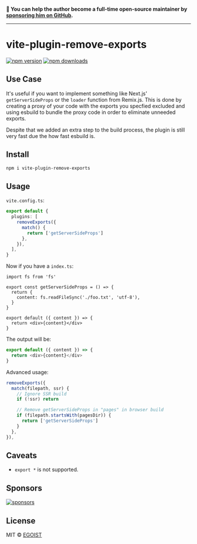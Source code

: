 **💛 You can help the author become a full-time open-source maintainer by [sponsoring him on GitHub](https://github.com/sponsors/egoist).**

---

# vite-plugin-remove-exports

[![npm version](https://badgen.net/npm/v/vite-plugin-remove-exports)](https://npm.im/vite-plugin-remove-exports) [![npm downloads](https://badgen.net/npm/dm/vite-plugin-remove-exports)](https://npm.im/vite-plugin-remove-exports)

## Use Case

It's useful if you want to implement something like Next.js' `getServerSideProps` or the `loader` function from Remix.js. This is done by creating a proxy of your code with the exports you specfied excluded and using esbuild to bundle the proxy code in order to eliminate unneeded exports.

Despite that we added an extra step to the build process, the plugin is still very fast due the how fast esbuild is.

## Install

```bash
npm i vite-plugin-remove-exports
```

## Usage

`vite.config.ts`:

```ts
export default {
  plugins: [
    removeExports({
      match() {
        return ['getServerSideProps']
      },
    }),
  ],
}
```

Now if you have a `index.ts`:

```tsx
import fs from 'fs'

export const getServerSideProps = () => {
  return {
    content: fs.readFileSync('./foo.txt', 'utf-8'),
  }
}

export default ({ content }) => {
  return <div>{content}</div>
}
```

The output will be:

```ts
export default ({ content }) => {
  return <div>{content}</div>
}
```

Advanced usage:

```ts
removeExports({
  match(filepath, ssr) {
    // Ignore SSR build
    if (!ssr) return

    // Remove getServerSideProps in "pages" in browser build
    if (filepath.startsWith(pagesDir)) {
      return ['getServerSideProps']
    }
  },
}),
```

## Caveats

- `export *` is not supported.

## Sponsors

[![sponsors](https://sponsors-images.egoist.sh/sponsors.svg)](https://github.com/sponsors/egoist)

## License

MIT &copy; [EGOIST](https://github.com/sponsors/egoist)
